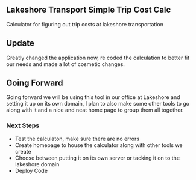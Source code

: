 ## Lakeshore Transport Simple Trip Cost Calc 

Calculator for figuring out trip costs at lakeshore transportation 

## Update

Greatly changed the application now, re coded the calculation to better fit our needs and made a lot of cosmetic changes.

## Going Forward 

Going forward we will be using this tool in our office at Lakeshore and setting it up on its own domain, I plan to also make some other tools to go along with it and a nice and neat home page to group them all together. 

### Next Steps

- Test the calculaton, make sure there are no errors
- Create homepage to house the calculator along with other tools we create
- Choose between putting it on its own server or tacking it on to the lakeshore domain
- Deploy Code

